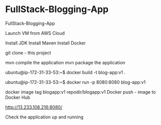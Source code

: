 # FullStack-Blogging-App
FullStack-Blogging-App

Launch VM from AWS Cloud

Install JDK
Install Maven
Install Docker

git clone - this project

mvn compile the application
mvn package the application

ubuntu@ip-172-31-33-53:~$ docker build -t blog-app:v1 .

ubuntu@ip-172-31-33-53:~$ docker run -p 8080:8080 blog-app:v1

docker image tag blogapp:v1 repodir/blogapp:v1
Docker push - image to Docker Hub

http://13.233.108.216:8080/

Check the application up and running
